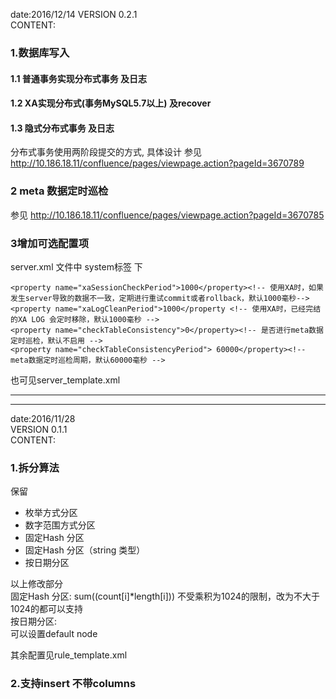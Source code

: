 
date:2016/12/14 
VERSION 0.2.1  
CONTENT:  
### 1.数据库写入
#### 1.1 普通事务实现分布式事务 及日志
#### 1.2 XA实现分布式(事务MySQL5.7以上) 及recover
#### 1.3 隐式分布式事务 及日志

分布式事务使用两阶段提交的方式,
具体设计 参见 http://10.186.18.11/confluence/pages/viewpage.action?pageId=3670789

###  2 meta 数据定时巡检
参见 http://10.186.18.11/confluence/pages/viewpage.action?pageId=3670785

###  3增加可选配置项 
server.xml 文件中  system标签 下
 
```
<property name="xaSessionCheckPeriod">1000</property><!-- 使用XA时，如果发生server导致的数据不一致，定期进行重试commit或者rollback，默认1000毫秒-->
<property name="xaLogCleanPeriod">1000</property <!-- 使用XA时，已经完结的XA LOG 会定时移除，默认1000毫秒 -->
<property name="checkTableConsistency">0</property><!-- 是否进行meta数据定时巡检，默认不启用 -->
<property name="checkTableConsistencyPeriod"> 60000</property><!-- meta数据定时巡检周期，默认60000毫秒 -->
```

也可见server_template.xml 

 
------
------

date:2016/11/28  
VERSION 0.1.1  
CONTENT:  
### 1.拆分算法

保留     
- 枚举方式分区  
- 数字范围方式分区  
- 固定Hash 分区  
- 固定Hash 分区（string 类型）
- 按日期分区

以上修改部分  
固定Hash 分区:
sum((count[i]*length[i])) 不受乘积为1024的限制，改为不大于1024的都可以支持  
按日期分区:  
可以设置default node  

其余配置见rule_template.xml  

### 2.支持insert 不带columns
